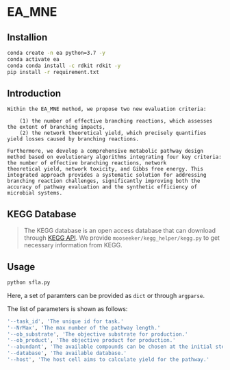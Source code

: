 <!--
 * @Author: xiao0516bai
 * @Date: 2025-5-30 09:27:27
 * @LastEditTime: 2022-5-30 10:19:53
-->
# EA_MNE
## Installion

```bash
conda create -n ea python=3.7 -y
conda activate ea
conda conda install -c rdkit rdkit -y
pip install -r requirement.txt
```

## Introduction
```
Within the EA_MNE method, we propose two new evaluation criteria: 

    (1) the number of effective branching reactions, which assesses the extent of branching impacts, 
    (2) the network theoretical yield, which precisely quantifies yield losses caused by branching reactions.

Furthermore, we develop a comprehensive metabolic pathway design method based on evolutionary algorithms integrating four key criteria: the number of effective branching reactions, network
theoretical yield, network toxicity, and Gibbs free energy. This integrated approach provides a systematic solution for addressing branching reaction challenges, significantly improving both the accuracy of pathway evaluation and the synthetic efficiency of microbial systems.
```

## KEGG Database

> The KEGG database is an open access database that can download through [KEGG API](https://www.kegg.jp/kegg/rest/keggapi.html).
We provide `mooseeker/kegg_helper/kegg.py` to get necessary information from KEGG.

## Usage

```bash
python sfla.py
```
Here, a set of paramters can be provided as `dict` or through `argparse`.

The list of parameters is shown as follows:
```bash
'--task_id', 'The unique id for task.'
'--NrMax', 'The max number of the pathway length.'    
'--ob_substrate', 'The objective substrate for production.'
'--ob_product', 'The objective product for production.'   
'--abundant', 'The available compounds can be chosen at the initial step.'
'--database', 'The available database.'
'--host', 'The host cell aims to calculate yield for the pathway.'
```